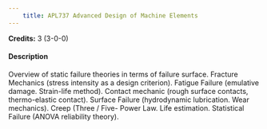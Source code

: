 ```yaml
---
    title: APL737 Advanced Design of Machine Elements
---
```

**Credits:** 3 (3-0-0)



#### Description 
Overview of static failure theories in terms of failure surface. Fracture Mechanics (stress intensity as a design criterion). Fatigue Failure (emulative damage. Strain-life method). Contact mechanic (rough surface contacts, thermo-elastic contact). Surface Failure (hydrodynamic lubrication. Wear mechanics). Creep (Three / Five- Power Law. Life estimation. Statistical Failure (ANOVA reliability theory).